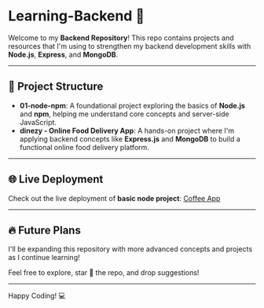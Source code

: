 # Learning-Backend 🚀

Welcome to my **Backend Repository**! This repo contains projects and resources that I'm using to strengthen my backend development skills with **Node.js**, **Express**, and **MongoDB**.

---

## 📁 Project Structure

- **01-node-npm**: A foundational project exploring the basics of **Node.js** and **npm**, helping me understand core concepts and server-side JavaScript.
- **dinezy - Online Food Delivery App**: A hands-on project where I'm applying backend concepts like **Express.js** and **MongoDB** to build a functional online food delivery platform.

---

## 🌐 Live Deployment
Check out the live deployment of **basic node project**: [Coffee App](https://node-basics-one.vercel.app/)

---

## 🔥 Future Plans
I'll be expanding this repository with more advanced concepts and projects as I continue learning!

Feel free to explore, star 🌟 the repo, and drop suggestions!

---

Happy Coding! 💻
